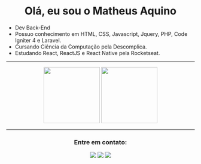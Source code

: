 
<h1 align="center">Olá, eu sou o Matheus Aquino</h1>

- Dev Back-End
- Possuo conhecimento em HTML, CSS, Javascript, Jquery, PHP, Code Igniter 4 e Laravel.
- Cursando Ciência da Computação pela Descomplica.
- Estudando React, ReactJS e React Native pela Rocketseat.

***************	

<div align="center">
  <img height="150em" src="https://github-readme-stats-eight-theta.vercel.app/api?username=mfaoficial&show_icons=true&theme=tokyonight&include_all_commits=true&count_private=true"/>
  <img height="150em" src="https://github-readme-stats-eight-theta.vercel.app/api/top-langs/?username=mfaoficial&layout=compact&langs_count=8&theme=tokyonight"/>
<div>

*******************

<h3 align="center">Entre em contato:</h3>
<a href="mailto:mfaoficial@gmail.com" target="blank"><p align="center"><img src="https://custom-icon-badges.demolab.com/badge/-mfaoficial@gmail.com-000000?style=for-the-badge&logo=mention&logoColor=white"></a>
<a href="https://linkedin.com/in/matheus-aquino-73523927" target="blank"><img src="https://custom-icon-badges.demolab.com/badge/-LinkedIn-000000?style=for-the-badge&logo=linkedin&logoColor=white"></a>
<a href="https://instagram.com/mfaplay" target="blank"><img src="https://custom-icon-badges.demolab.com/badge/-Instagram-000000?style=for-the-badge&logo=instagram&logoColor=white"></a>
</p>
